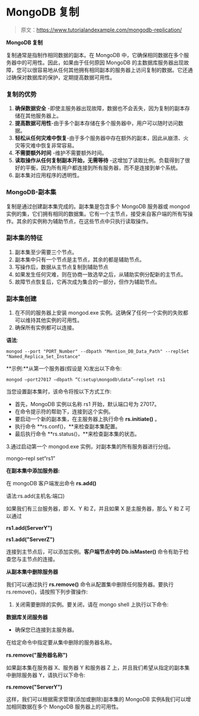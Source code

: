 # MongoDB 复制

> 原文：<https://www.tutorialandexample.com/mongodb-replication/>

**MongoDB 复制**

复制通常是指制作相同数据的副本。在 MongoDB 中，它确保相同数据在多个服务器中的可用性。因此，如果由于任何原因 MongoDB 的主数据库服务器出现故障，您可以很容易地从任何其他拥有相同副本的服务器上访问复制的数据。它还通过确保对数据库的保护，定期提高数据可用性。

### 复制的优势

1.  **确保数据安全** -即使主服务器出现故障，数据也不会丢失，因为复制的副本存储在其他服务器上。
2.  **提高数据可用性**-由于多个副本存储在多个服务器中，用户可以随时访问数据。
3.  **轻松从任何灾难中恢复**-由于多个服务器中存在额外的副本，因此从崩溃、火灾等灾难中恢复非常容易。
4.  **不需要额外时间** -维护不需要额外时间。
5.  **读取操作从任何复制副本开始，无需等待** -这增加了读取比例。负载得到了很好的平衡，因为所有用户都连接到所有服务器，而不是连接到单个系统。
6.  副本集对应用程序的透明性。

### MongoDB-副本集

复制是通过创建副本集完成的。副本集是包含多个 MongoDB 服务器或 mongod 实例的集，它们拥有相同的数据集。它有一个主节点，接受来自客户端的所有写操作。其余的实例称为辅助节点，在这些节点中只执行读取操作。

### 副本集的特征

1.  副本集至少需要三个节点。
2.  副本集中只有一个节点是主节点，其余的都是辅助节点。
3.  写操作后，数据从主节点复制到辅助节点
4.  如果发生任何灾难，则在协商一致选举之后，从辅助实例分配新的主节点。
5.  故障节点恢复后，它再次成为集合的一部分，但作为辅助节点。

### 副本集创建

1.  在不同的服务器上安装 mongod.exe 实例。这确保了任何一个实例的失败都可以维持其他实例的可用性。
2.  确保所有实例都可以连接。

**语法**:

```
mongod --port "PORT_Number" --dbpath "Mention_DB_Data_Path" --replSet "Named_Replica_Set_Instance"
```

**示例:**从第一个服务器(假设是 X)发出以下命令:

```
mongod –port27017 –dbpath “C:setup\mongodb\data”—replset rs1
```

当您设置副本集时，该命令将按以下方式工作:

*   首先，MongoDB 实例以名称 rs1 开始，默认端口号为 27017。
*   在命令提示符的帮助下，连接到这个实例。
*   要启动一个新的副本集，在主服务器上执行命令 **rs.initiate()** 。
*   执行命令 **rs.conf()，**来检查副本集配置。
*   最后执行命令 **rs.status()，**来检查副本集的状态。

3.通过启动第一个 mongod.exe 实例，对副本集的所有服务器进行分组。

mongo–repl set“rs1”

**在副本集中添加服务器:**

在 mongoDB 客户端发出命令 **rs.add()**

语法:rs.add(主机名:端口)

如果我们有三台服务器，即 X、Y 和 Z，并且如果 X 是主服务器，那么 Y 和 Z 可以通过

**rs1.add(ServerY")**

**rs1.add("ServerZ")**

连接到主节点后，可以添加实例。**客户端节点中的 Db.isMaster()** 命令有助于检查您与主节点的连接。

**从副本集中删除服务器**

我们可以通过执行 **rs.remove()** 命令从配置集中删除任何服务器。要执行 rs.remove()，请按照下列步骤操作:

1.  关闭需要删除的实例。要关闭，请在 mongo shell 上执行以下命令:

**数据库关闭服务器**

*   确保您已连接到主服务器。

在给定命令中指定要从集中删除的服务器名称。

**rs.remove("服务器名称")**

如果副本集在服务器 X、服务器 Y 和服务器 Z 上，并且我们希望从指定的副本集中删除服务器 Y，请执行以下命令:

**rs.remove("ServerY")**

这样，我们可以根据需求管理(添加或删除)副本集的 MongoDB 实例&我们可以增加相同数据在多个 MongoDB 服务器上的可用性。